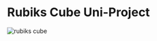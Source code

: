# Rubiks Cube Uni-Project

![rubiks cube](https://user-images.githubusercontent.com/16962284/138983617-85993a89-256c-4b4b-bb90-be63d5c1232e.png)
